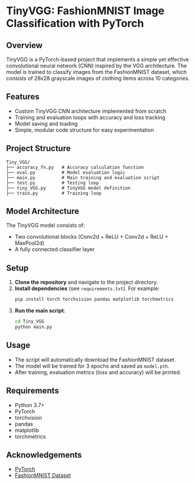 # TinyVGG: FashionMNIST Image Classification with PyTorch

## Overview
TinyVGG is a PyTorch-based project that implements a simple yet effective convolutional neural network (CNN) inspired by the VGG architecture. The model is trained to classify images from the FashionMNIST dataset, which consists of 28x28 grayscale images of clothing items across 10 categories.

## Features
- Custom TinyVGG CNN architecture implemented from scratch
- Training and evaluation loops with accuracy and loss tracking
- Model saving and loading
- Simple, modular code structure for easy experimentation

## Project Structure
```
Tiny_VGG/
├── accuracy_fn.py   # Accuracy calculation function
├── eval.py          # Model evaluation logic
├── main.py          # Main training and evaluation script
├── test.py          # Testing loop
├── tiny_VGG.py      # TinyVGG model definition
├── train.py         # Training loop
```

## Model Architecture
The TinyVGG model consists of:
- Two convolutional blocks (Conv2d + ReLU + Conv2d + ReLU + MaxPool2d)
- A fully connected classifier layer

## Setup
1. **Clone the repository** and navigate to the project directory.
2. **Install dependencies** (see `requirements.txt`). For example:
   ```bash
   pip install torch torchvision pandas matplotlib torchmetrics
   ```
3. **Run the main script**:
   ```bash
   cd Tiny_VGG
   python main.py
   ```

## Usage
- The script will automatically download the FashionMNIST dataset.
- The model will be trained for 3 epochs and saved as `model.pth`.
- After training, evaluation metrics (loss and accuracy) will be printed.

## Requirements
- Python 3.7+
- PyTorch
- torchvision
- pandas
- matplotlib
- torchmetrics

## Acknowledgements
- [PyTorch](https://pytorch.org/)
- [FashionMNIST Dataset](https://github.com/zalandoresearch/fashion-mnist) 

